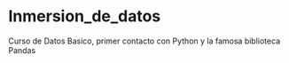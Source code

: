 # Inmersion_de_datos
Curso de Datos Basico,  primer contacto con Python y la famosa biblioteca Pandas
